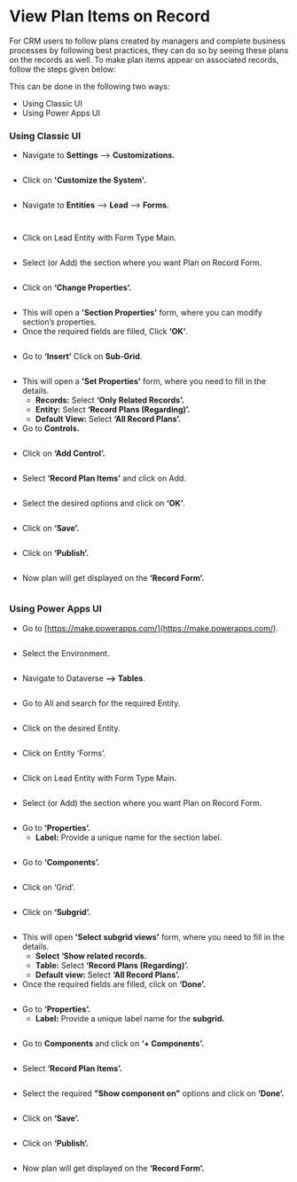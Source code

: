 # View Plan Items on Record

For CRM users to follow plans created by managers and complete business processes by following best practices, they can do so by seeing these plans on the records as well. To make plan items appear on associated records, follow the steps given below:

This can be done in the following two ways:

* Using Classic UI
* Using Power Apps UI

### Using Classic UI

* Navigate to **Settings** --> **Customizations.**

<figure><img src="../../.gitbook/assets/1 (35).png" alt=""><figcaption></figcaption></figure>

* Click on **'Customize the System'.**

<figure><img src="../../.gitbook/assets/2 (67).png" alt=""><figcaption></figcaption></figure>

* Navigate to **Entities** --> **Lead** --> **Forms**.

<figure><img src="../../.gitbook/assets/3 (30).png" alt=""><figcaption></figcaption></figure>

<figure><img src="../../.gitbook/assets/4 (36).png" alt=""><figcaption></figcaption></figure>

* Click on Lead Entity with Form Type Main.

<figure><img src="../../.gitbook/assets/5 (30).png" alt=""><figcaption></figcaption></figure>

* Select (or Add) the section where you want Plan on Record Form.

<figure><img src="../../.gitbook/assets/6 (9).png" alt=""><figcaption></figcaption></figure>

* Click on **‘Change Properties’.**

<figure><img src="../../.gitbook/assets/7 (21).png" alt=""><figcaption></figcaption></figure>

* This will open a **'Section Properties'** form, where you can modify section’s properties.
* Once the required fields are filled, Click **‘OK’**.

<figure><img src="../../.gitbook/assets/8 (11).png" alt=""><figcaption></figcaption></figure>

* Go to **‘Insert’** Click on **Sub-Grid**.

<figure><img src="../../.gitbook/assets/9 (7).png" alt=""><figcaption></figcaption></figure>

* This will open a **'Set Properties'** form, where you need to fill in the details.
  * **Records:** Select **‘Only Related Records’.**
  * **Entity:** Select **‘Record Plans (Regarding)’.**
  * **Default View:** Select **‘All Record Plans’.**
* Go to **Controls.**

<figure><img src="../../.gitbook/assets/10 (6).png" alt=""><figcaption></figcaption></figure>

* Click on **‘Add Control’.**

<figure><img src="../../.gitbook/assets/11 (14).png" alt=""><figcaption></figcaption></figure>

* Select **‘Record Plan Items’** and click on Add.

<figure><img src="../../.gitbook/assets/12 (11).png" alt=""><figcaption></figcaption></figure>

* Select the desired options and click on **‘OK’**.

<figure><img src="../../.gitbook/assets/13 (1).png" alt=""><figcaption></figcaption></figure>

* Click on **‘Save’.**

<figure><img src="../../.gitbook/assets/14 (1).png" alt=""><figcaption></figcaption></figure>

* Click on **‘Publish’.**

<figure><img src="../../.gitbook/assets/15.png" alt=""><figcaption></figcaption></figure>

* Now plan will get displayed on the **‘Record Form’.**

<figure><img src="../../.gitbook/assets/16.png" alt=""><figcaption></figcaption></figure>

### **Using Power Apps UI**

* Go to [https://make.powerapps.com/](https://make.powerapps.com/).

<figure><img src="../../.gitbook/assets/1.png" alt=""><figcaption></figcaption></figure>

* Select the Environment.

<figure><img src="../../.gitbook/assets/2 (2).png" alt=""><figcaption></figcaption></figure>

* Navigate to Dataverse **--> Tables**.

<figure><img src="../../.gitbook/assets/3.png" alt=""><figcaption></figcaption></figure>

* Go to All and search for the required Entity.

<figure><img src="../../.gitbook/assets/4.png" alt=""><figcaption></figcaption></figure>

* Click on the desired Entity.

<figure><img src="../../.gitbook/assets/5.png" alt=""><figcaption></figcaption></figure>

* Click on Entity ‘Forms’.

<figure><img src="../../.gitbook/assets/6.png" alt=""><figcaption></figcaption></figure>

* Click on Lead Entity with Form Type Main.

<figure><img src="../../.gitbook/assets/7 (1).png" alt=""><figcaption></figcaption></figure>

* Select (or Add) the section where you want Plan on Record Form.

<figure><img src="../../.gitbook/assets/8.png" alt=""><figcaption></figcaption></figure>

* Go to **‘Properties’.**
  * **Label:** Provide a unique name for the section label.

<figure><img src="../../.gitbook/assets/9.png" alt=""><figcaption></figcaption></figure>

* Go to **‘Components’.**

<figure><img src="../../.gitbook/assets/10 (2).png" alt=""><figcaption></figcaption></figure>

* Click on ‘Grid’.

<figure><img src="../../.gitbook/assets/11.png" alt=""><figcaption></figcaption></figure>

* Click on **‘Subgrid’.**

<figure><img src="../../.gitbook/assets/12 (2).png" alt=""><figcaption></figcaption></figure>

* This will open **'Select subgrid views'** form, where you need to fill in the details.
  * **Select ‘Show related records.**
  * **Table:** Select **‘Record Plans (Regarding)’.**
  * **Default view:** Select **‘All Record Plans’.**
* Once the required fields are filled, click on **‘Done’.**

<figure><img src="../../.gitbook/assets/13.png" alt=""><figcaption></figcaption></figure>

* Go to **‘Properties’.**
  * **Label:** Provide a unique label name for the **subgrid.**

<figure><img src="../../.gitbook/assets/14.png" alt=""><figcaption></figcaption></figure>

* Go to **Components** and click on **‘+ Components’.**

<figure><img src="../../.gitbook/assets/15 (1).png" alt=""><figcaption></figcaption></figure>

* Select **‘Record Plan Items’.**

<figure><img src="../../.gitbook/assets/16 (1).png" alt=""><figcaption></figcaption></figure>

* Select the required **"Show component on"** options and click on **‘Done’.**

<figure><img src="../../.gitbook/assets/17.png" alt=""><figcaption></figcaption></figure>

* Click on **‘Save’.**

<figure><img src="../../.gitbook/assets/18.png" alt=""><figcaption></figcaption></figure>

* Click on **‘Publish’.**

<figure><img src="../../.gitbook/assets/19.png" alt=""><figcaption></figcaption></figure>

* Now plan will get displayed on the **‘Record Form’.**

<figure><img src="../../.gitbook/assets/20.png" alt=""><figcaption></figcaption></figure>
